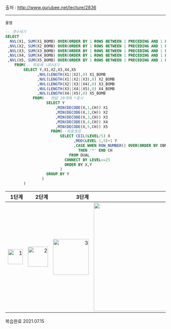 출처 : http://www.gurubee.net/lecture/2836

----

```
꿀잼
```

```SQL
-- 갯수세기
SELECT 
  NVL(X1, SUM(X1_BOMB) OVER(ORDER BY 1 ROWS BETWEEN 1 PRECEDING AND 1 FOLLOWING)) ANW_1
 ,NVL(X2, SUM(X2_BOMB) OVER(ORDER BY 1 ROWS BETWEEN 1 PRECEDING AND 1 FOLLOWING)) ANW_2
 ,NVL(X3, SUM(X3_BOMB) OVER(ORDER BY 1 ROWS BETWEEN 1 PRECEDING AND 1 FOLLOWING)) ANW_3
 ,NVL(X4, SUM(X4_BOMB) OVER(ORDER BY 1 ROWS BETWEEN 1 PRECEDING AND 1 FOLLOWING)) ANW_4
 ,NVL(X5, SUM(X5_BOMB) OVER(ORDER BY 1 ROWS BETWEEN 1 PRECEDING AND 1 FOLLOWING)) ANW_5
    FROM(-- 좌표에 나타내기 
        SELECT Y,X1,X2,X3,X4,X5
              ,NVL(LENGTH(X1||X2),0) X1_BOMB
              ,NVL(LENGTH(X1||X2||X3),0) X2_BOMB
              ,NVL(LENGTH(X2||X3||X4),0) X3_BOMB
              ,NVL(LENGTH(X3||X4||X5),0) X4_BOMB
              ,NVL(LENGTH(X4||X5),0) X5_BOMB
            FROM(-- 랜덤 10개에 *표시
                  SELECT Y
                      ,MIN(DECODE(X,1,CH)) X1
                      ,MIN(DECODE(X,2,CH)) X2
                      ,MIN(DECODE(X,3,CH)) X3
                      ,MIN(DECODE(X,4,CH)) X4
                      ,MIN(DECODE(X,5,CH)) X5
                    FROM(--좌표생성
                        SELECT CEIL(LEVEL/5) X 
                              ,MOD(LEVEL-1,5)+1 Y
                              ,CASE WHEN ROW_NUMBER() OVER(ORDER BY DBMS_RANDOM.RANDOM())<=10
                                THEN '*' END CH
                            FROM DUAL
                          CONNECT BY LEVEL<=25
                          ORDER BY X,Y
                        )
                  GROUP BY Y
                )
        )
```

|1단계|2단계|3단계|4단계|5단계|
|---:|---:|---:|---:|---:|
|<img width="47" alt="1" src="https://user-images.githubusercontent.com/34879309/85977286-4f8ee380-ba17-11ea-8db7-54fec2065cb7.PNG">|<img width="63" alt="2" src="https://user-images.githubusercontent.com/34879309/85977421-8cf37100-ba17-11ea-9552-eab7d0f8c7d0.PNG">|<img width="112" alt="3" src="https://user-images.githubusercontent.com/34879309/85977424-8e249e00-ba17-11ea-8448-3e6400171d3e.PNG">|<img width="340" alt="4" src="https://user-images.githubusercontent.com/34879309/85977427-8f55cb00-ba17-11ea-811d-87cdf3181960.PNG">|<img width="199" alt="5" src="https://user-images.githubusercontent.com/34879309/85977429-9086f800-ba17-11ea-881f-24ceddb884c1.PNG">|



복습완료 2021.07.15
